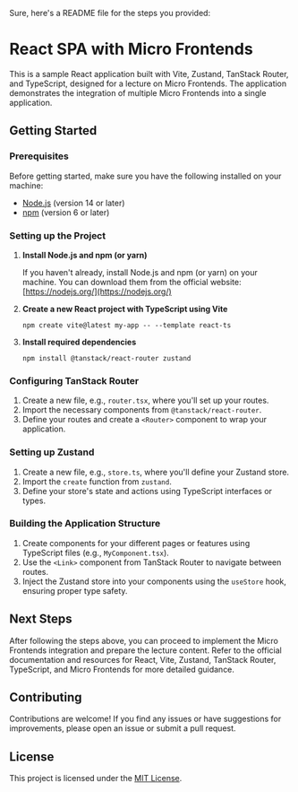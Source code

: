 Sure, here's a README file for the steps you provided:

# React SPA with Micro Frontends

This is a sample React application built with Vite, Zustand, TanStack Router, and TypeScript, designed for a lecture on Micro Frontends. The application demonstrates the integration of multiple Micro Frontends into a single application.

## Getting Started

### Prerequisites

Before getting started, make sure you have the following installed on your machine:

- [Node.js](https://nodejs.org/) (version 14 or later)
- [npm](https://www.npmjs.com/) (version 6 or later)

### Setting up the Project

1. **Install Node.js and npm (or yarn)**

   If you haven't already, install Node.js and npm (or yarn) on your machine. You can download them from the official website: [https://nodejs.org/](https://nodejs.org/)

2. **Create a new React project with TypeScript using Vite**

   ```
   npm create vite@latest my-app -- --template react-ts
   ```

3. **Install required dependencies**

   ```
   npm install @tanstack/react-router zustand
   ```

### Configuring TanStack Router

1. Create a new file, e.g., `router.tsx`, where you'll set up your routes.
2. Import the necessary components from `@tanstack/react-router`.
3. Define your routes and create a `<Router>` component to wrap your application.

### Setting up Zustand

1. Create a new file, e.g., `store.ts`, where you'll define your Zustand store.
2. Import the `create` function from `zustand`.
3. Define your store's state and actions using TypeScript interfaces or types.

### Building the Application Structure

1. Create components for your different pages or features using TypeScript files (e.g., `MyComponent.tsx`).
2. Use the `<Link>` component from TanStack Router to navigate between routes.
3. Inject the Zustand store into your components using the `useStore` hook, ensuring proper type safety.

## Next Steps

After following the steps above, you can proceed to implement the Micro Frontends integration and prepare the lecture content. Refer to the official documentation and resources for React, Vite, Zustand, TanStack Router, TypeScript, and Micro Frontends for more detailed guidance.

## Contributing

Contributions are welcome! If you find any issues or have suggestions for improvements, please open an issue or submit a pull request.

## License

This project is licensed under the [MIT License](LICENSE).
